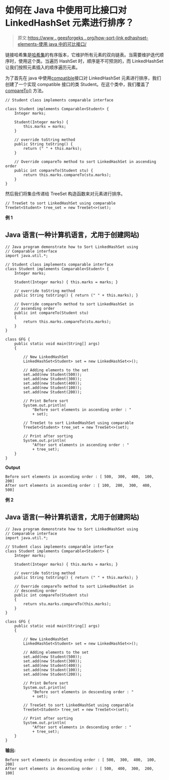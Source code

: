 # 如何在 Java 中使用可比接口对 LinkedHashSet 元素进行排序？

> 原文:[https://www . geesforgeks . org/how-sort-link edhashset-elements-使用 java 中的可比接口/](https://www.geeksforgeeks.org/how-to-sort-linkedhashset-elements-using-comparable-interface-in-java/)

链接哈希集是[哈希集](https://www.geeksforgeeks.org/hashset-in-java/)的有序版本，它维护所有元素的双向链表。当需要维护迭代顺序时，使用这个类。当遍历 HashSet 时，顺序是不可预测的，而 LinkedHashSet 让我们按照元素插入的顺序遍历元素。

为了首先在 java 中使用[compatible](https://www.geeksforgeeks.org/comparable-vs-comparator-in-java/)接口对 LinkedHashSet 元素进行排序，我们创建了一个实现 compatible 接口的类 Student。在这个类中，我们覆盖了 [compareTo()](https://www.geeksforgeeks.org/java-equals-compareto-equalsignorecase-and-compare/) 方法。

```
// Student class implements comparable interface

class Student implements Comparable<Student> {
    Integer marks;

    Student(Integer marks) {
        this.marks = marks;
    }

    // override toString method
    public String toString() {
        return (" " + this.marks);
    }

    // Override compareTo method to sort LinkedHashSet in ascending order
    public int compareTo(Student stu) {
        return this.marks.compareTo(stu.marks);
    }
}
```

然后我们将集合传递给 TreeSet 构造函数来对元素进行排序。

```
// TreeSet to sort LinkedHashSet using comparable
TreeSet<Student> tree_set = new TreeSet<>(set);
```

**例 1**

## Java 语言(一种计算机语言，尤用于创建网站)

```
// Java program demonstrate how to Sort LinkedHashSet using
// Comparable interface
import java.util.*;

// Student class implements comparable interface
class Student implements Comparable<Student> {
    Integer marks;

    Student(Integer marks) { this.marks = marks; }

    // override toString method
    public String toString() { return (" " + this.marks); }

    // Override compareTo method to sort LinkedHashSet in
    // ascending order
    public int compareTo(Student stu)
    {
        return this.marks.compareTo(stu.marks);
    }
}

class GFG {
    public static void main(String[] args)
    {

        // New LinkedHashSet
        LinkedHashSet<Student> set = new LinkedHashSet<>();

        // Adding elements to the set
        set.add(new Student(500));
        set.add(new Student(300));
        set.add(new Student(400));
        set.add(new Student(100));
        set.add(new Student(200));

        // Print Before sort
        System.out.println(
            "Before sort elements in ascending order : "
            + set);

        // TreeSet to sort LinkedHashSet using comparable
        TreeSet<Student> tree_set = new TreeSet<>(set);

        // Print after sorting
        System.out.println(
            "After sort elements in ascending order : "
            + tree_set);
    }
}
```

**Output**

```
Before sort elements in ascending order : [ 500,  300,  400,  100,  200]
After sort elements in ascending order : [ 100,  200,  300,  400,  500]
```

**例 2**

## Java 语言(一种计算机语言，尤用于创建网站)

```
// Java program demonstrate how to Sort LinkedHashSet using
// Comparable interface
import java.util.*;

// Student class implements comparable interface
class Student implements Comparable<Student> {
    Integer marks;

    Student(Integer marks) { this.marks = marks; }

    // override toString method
    public String toString() { return (" " + this.marks); }

    // Override compareTo method to sort LinkedHashSet in
    // descending order
    public int compareTo(Student stu)
    {
        return stu.marks.compareTo(this.marks);
    }
}

class GFG {
    public static void main(String[] args)
    {

        // New LinkedHashSet
        LinkedHashSet<Student> set = new LinkedHashSet<>();

        // Adding elements to the set
        set.add(new Student(500));
        set.add(new Student(300));
        set.add(new Student(400));
        set.add(new Student(100));
        set.add(new Student(200));

        // Print Before sort
        System.out.println(
            "Before sort elements in descending order : "
            + set);

        // TreeSet to sort LinkedHashSet using comparable
        TreeSet<Student> tree_set = new TreeSet<>(set);

        // Print after sorting
        System.out.println(
            "After sort elements in descending order : "
            + tree_set);
    }
}
```

**输出:**

```
Before sort elements in descending order : [ 500,  300,  400,  100,  200]
After sort elements in descending order : [ 500,  400,  300,  200,  100]

```